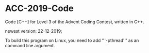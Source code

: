 # ACC-2019-Code
Code [C++] for Level 3 of the Advent Coding Contest, written in C++.

newest version: 22-12-2019;

To build this program on Linux, you need to add '''-pthread''' as an command line argument.
